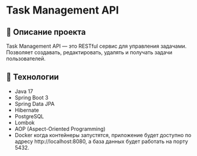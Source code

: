 # Task Management API

## 📌 Описание проекта
Task Management API — это RESTful сервис для управления задачами. Позволяет создавать, редактировать, удалять и получать задачи пользователей.

## 🚀 Технологии
- Java 17
- Spring Boot 3
- Spring Data JPA
- Hibernate
- PostgreSQL
- Lombok
- AOP (Aspect-Oriented Programming)
- Docker когда контейнеры запустятся, приложение будет доступно по адресу http://localhost:8080, а база данных будет работать на порту 5432.